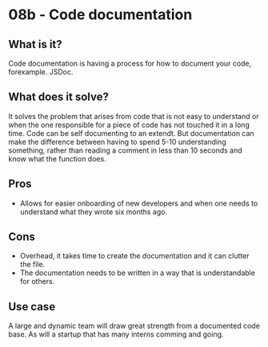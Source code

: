 # 08b - Code documentation

## What is it?

Code documentation is having a process for how to document your code, forexample. JSDoc.

## What does it solve?

It solves the problem that arises from code that is not easy to understand or when the one responsible for a piece of code has not touched it in a long time.
Code can be self documenting to an extendt. But documentation can make the difference between having to spend 5-10 understanding something, rather than reading a comment in less than 10 seconds and know what the function does.

## Pros

- Allows for easier onboarding of new developers and when one needs to understand what they wrote six months ago.

## Cons

- Overhead, it takes time to create the documentation and it can clutter the file.
- The documentation needs to be written in a way that is understandable for others.

## Use case

A large and dynamic team will draw great strength from a documented code base. As will a startup that has many interns comming and going.
